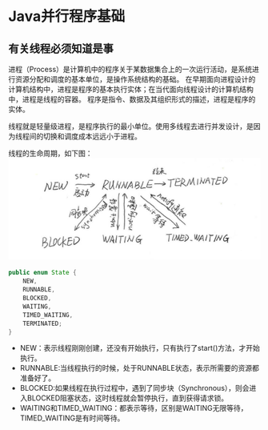# Java并行程序基础

## 有关线程必须知道是事

进程（Process）是计算机中的程序关于某数据集合上的一次运行活动，是系统进行资源分配和调度的基本单位，是操作系统结构的基础。
在早期面向进程设计的计算机结构中，进程是程序的基本执行实体；在当代面向线程设计的计算机结构中，进程是线程的容器。
程序是指令、数据及其组织形式的描述，进程是程序的实体。

线程就是轻量级进程，是程序执行的最小单位。使用多线程去进行并发设计，是因为线程间的切换和调度成本远远小于进程。

线程的生命周期，如下图：
![Image text](https://raw.githubusercontent.com/KINGLBT/java-concurrent-study/master/image/chapter2/2-1.png)


```java
public enum State {
    NEW,
    RUNNABLE,
    BLOCKED,
    WAITING,
    TIMED_WAITING,
    TERMINATED;
} 
```

+ NEW：表示线程刚刚创建，还没有开始执行，只有执行了start()方法，才开始执行。
+ RUNNABLE:当线程执行的时候，处于RUNNABLE状态，表示所需要的资源都准备好了。
+ BLOCKED:如果线程在执行过程中，遇到了同步块（Synchronous），则会进入BLOCKED阻塞状态，这时线程就会暂停执行，直到获得请求锁。
+ WAITING和TIMED_WAITING：都表示等待，区别是WAITING无限等待，TIMED_WAITING是有时间等待。